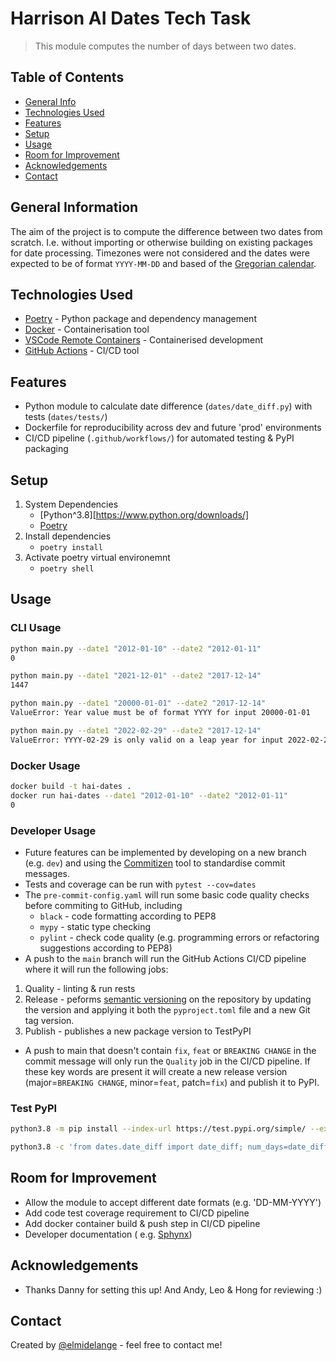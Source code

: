 # Harrison AI Dates Tech Task
> This module computes the number of days between two dates.

## Table of Contents
* [General Info](#general-information)
* [Technologies Used](#technologies-used)
* [Features](#features)
* [Setup](#setup)
* [Usage](#usage)
* [Room for Improvement](#room-for-improvement)
* [Acknowledgements](#acknowledgements)
* [Contact](#contact)


## General Information
The aim of the project is to compute the difference between two dates from scratch. I.e. without importing or otherwise building on existing packages for date processing.
Timezones were not considered and the dates were expected to be of format `YYYY-MM-DD` and based of the [Gregorian calendar](https://en.wikipedia.org/wiki/Gregorian_calendar).


## Technologies Used
- [Poetry](https://python-poetry.org/) - Python package and dependency management
- [Docker](https://www.docker.com/) - Containerisation tool
- [VSCode Remote Containers](https://code.visualstudio.com/docs/remote/containers) - Containerised development
- [GitHub Actions](https://github.com/features/actions) - CI/CD tool


## Features
- Python module to calculate date difference (`dates/date_diff.py`) with tests (`dates/tests/`)
- Dockerfile for reproducibility across dev and future 'prod' environments
- CI/CD pipeline (`.github/workflows/`) for automated testing & PyPI packaging


## Setup
1. System Dependencies
    - [Python^3.8][https://www.python.org/downloads/]
    - [Poetry](https://python-poetry.org/)
2. Install dependencies
    - `poetry install`
3. Activate poetry virtual environemnt
    - `poetry shell`


## Usage

### CLI Usage

```bash
python main.py --date1 "2012-01-10" --date2 "2012-01-11"
0
```

```bash
python main.py --date1 "2021-12-01" --date2 "2017-12-14"
1447
```

```bash
python main.py --date1 "20000-01-01" --date2 "2017-12-14"
ValueError: Year value must be of format YYYY for input 20000-01-01
```

```bash
python main.py --date1 "2022-02-29" --date2 "2017-12-14"
ValueError: YYYY-02-29 is only valid on a leap year for input 2022-02-29
```

### Docker Usage
```bash
docker build -t hai-dates .
docker run hai-dates --date1 "2012-01-10" --date2 "2012-01-11"
0
```

### Developer Usage
- Future features can be implemented by developing on a new branch (e.g. `dev`) and using the [Commitizen](https://commitizen-tools.github.io/commitizen/) tool to standardise commit messages.
- Tests and coverage can be run with `pytest --cov=dates`
- The `pre-commit-config.yaml` will run some basic code quality checks before commiting to GitHub, including
    - `black` - code formatting according to PEP8
    - `mypy` - static type checking
    - `pylint` - check code quality (e.g. programming errors or refactoring suggestions according to PEP8)
- A push to the `main` branch will run the GitHub Actions CI/CD pipeline where it will run the following jobs:
1. Quality - linting & run rests
2. Release - peforms [semantic versioning](https://python-semantic-release.readthedocs.io/en/latest/) on the repository by updating the version and applying it both the `pyproject.toml` file and a new Git tag version.
3. Publish - publishes a new package version to TestPyPI
- A push to main that doesn't contain `fix`, `feat` or `BREAKING CHANGE` in the commit message will only run the `Quality` job in the CI/CD pipeline. If these key words are present it will create a new release version (major=`BREAKING CHANGE`, minor=`feat`, patch=`fix`) and publish it to PyPI.

### Test PyPI
```bash
python3.8 -m pip install --index-url https://test.pypi.org/simple/ --extra-index-url https://pypi.org/simple/ dates

python3.8 -c 'from dates.date_diff import date_diff; num_days=date_diff(date1="2021-12-01", date2="2017-12-14"); print(num_days)'
```


## Room for Improvement
- Allow the module to accept different date formats (e.g. 'DD-MM-YYYY')
- Add code test coverage requirement to CI/CD pipeline
- Add docker container build & push step in CI/CD pipeline
- Developer documentation ( e.g. [Sphynx](https://www.sphinx-doc.org/en/master/))

## Acknowledgements
- Thanks Danny for setting this up! And Andy, Leo & Hong for reviewing :)


## Contact
Created by [@elmidelange](https://github.com/elmidelange) - feel free to contact me!
